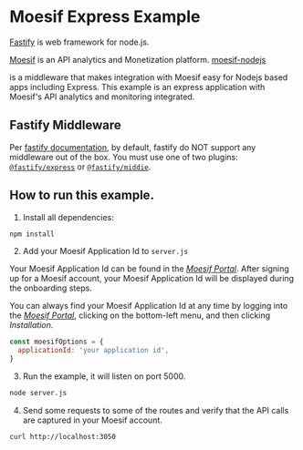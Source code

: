 # Moesif Express Example

[Fastify](https://fastify.dev/) is web framework for node.js.

[Moesif](https://www.moesif.com) is an API analytics and Monetization platform.
[moesif-nodejs](https://github.com/Moesif/moesif-nodejs)

is a middleware that makes integration with Moesif easy for Nodejs based apps including Express.
This example is an express application with Moesif's API analytics and monitoring integrated.

## Fastify Middleware

Per [fastify documentation](https://fastify.dev/docs/latest/Reference/Middleware/#middleware), by default,
fastify do NOT support any middleware out of the box. You must use one of two plugins: [`@fastify/express`](https://github.com/fastify/fastify-express) or [`@fastify/middie`](https://github.com/fastify/middie).


## How to run this example.

1. Install all dependencies:

```bash
npm install
```

2. Add your Moesif Application Id to `server.js`

Your Moesif Application Id can be found in the [_Moesif Portal_](https://www.moesif.com/).
After signing up for a Moesif account, your Moesif Application Id will be displayed during the onboarding steps.

You can always find your Moesif Application Id at any time by logging
into the [_Moesif Portal_](https://www.moesif.com/), clicking on the bottom-left menu,
and then clicking _Installation_.

```javascript
const moesifOptions = {
  applicationId: 'your application id',
}
```

3. Run the example, it will listen on port 5000.

```bash
node server.js
```

4. Send some requests to some of the routes and verify that the API calls are captured in your Moesif account.

```bash
curl http://localhost:3050
```
